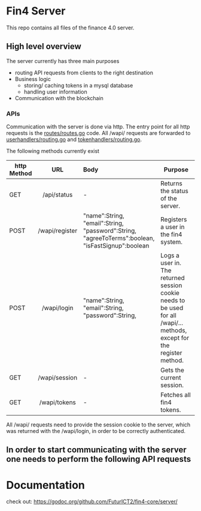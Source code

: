 

# Fin4 Server
This repo contains all files of the finance 4.0 server.


## High level overview
The server currently has three main purposes
- routing API requests from clients to the right destination
- Business logic
  - storing/ caching tokens in a mysql database
  - handling user information
- Communication with the blockchain

### APIs
Communication with the server is done via http. The entry point for all http requests is the [routes/routes.go](https://github.com/FuturICT2/fin4-core/blob/master/server/routes/routes.go) code. All /wapi/ requests are forwarded to [userhandlers/routing.go](https://github.com/FuturICT2/fin4-core/blob/master/server/userhandlers/routing.go) and [tokenhandlers/routing.go](https://github.com/FuturICT2/fin4-core/blob/master/server/tokenhandlers/routing.go).

The following methods currently exist

| http Method       | URL           | Body  | Purpose |
| ------------- |:-------------:| :-----| ------|
| GET | /api/status | - | Returns the status of the server.| 
| POST      | /wapi/register | "name":String,<br />"email":String, <br />"password":String,<br /> "agreeToTerms":boolean,<br />"isFastSignup":boolean | Registers a user in the fin4 system.|
|POST      | /wapi/login      |   "name":String,<br />"email":String, <br />"password":String, | Logs a user in. The returned session cookie needs to be used for all /wapi/... methods, except for the register method.|
| GET |  /wapi/session     |  -   | Gets the current session.|
| GET | /wapi/tokens | - | Fetches all fin4 tokens. |

All /wapi/ requests need to provide the session cookie to the server, which was returned with the /wapi/login, in order to be correctly authenticated.

In order to start communicating with the server one needs to perform the following API requests
- 



# Documentation

check out: https://godoc.org/github.com/FuturICT2/fin4-core/server/

<!--
markdown syntax https://help.github.com/articles/page-build-failed-markdown-errors/
-->
